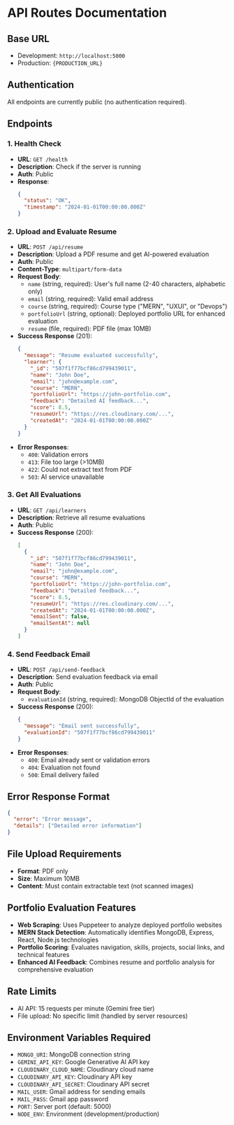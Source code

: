 # API Routes Documentation

## Base URL

- Development: `http://localhost:5000`
- Production: `{PRODUCTION_URL}`

## Authentication

All endpoints are currently public (no authentication required).

## Endpoints

### 1. Health Check

- **URL**: `GET /health`
- **Description**: Check if the server is running
- **Auth**: Public
- **Response**:
  ```json
  {
    "status": "OK",
    "timestamp": "2024-01-01T00:00:00.000Z"
  }
  ```

### 2. Upload and Evaluate Resume

- **URL**: `POST /api/resume`
- **Description**: Upload a PDF resume and get AI-powered evaluation
- **Auth**: Public
- **Content-Type**: `multipart/form-data`
- **Request Body**:
  - `name` (string, required): User's full name (2-40 characters, alphabetic only)
  - `email` (string, required): Valid email address
  - `course` (string, required): Course type ("MERN", "UXUI", or "Devops")
  - `portfolioUrl` (string, optional): Deployed portfolio URL for enhanced evaluation
  - `resume` (file, required): PDF file (max 10MB)
- **Success Response** (201):
  ```json
  {
    "message": "Resume evaluated successfully",
    "learner": {
      "_id": "507f1f77bcf86cd799439011",
      "name": "John Doe",
      "email": "john@example.com",
      "course": "MERN",
      "portfolioUrl": "https://john-portfolio.com",
      "feedback": "Detailed AI feedback...",
      "score": 8.5,
      "resumeUrl": "https://res.cloudinary.com/...",
      "createdAt": "2024-01-01T00:00:00.000Z"
    }
  }
  ```
- **Error Responses**:
  - `400`: Validation errors
  - `413`: File too large (>10MB)
  - `422`: Could not extract text from PDF
  - `503`: AI service unavailable

### 3. Get All Evaluations

- **URL**: `GET /api/learners`
- **Description**: Retrieve all resume evaluations
- **Auth**: Public
- **Success Response** (200):
  ```json
  [
    {
      "_id": "507f1f77bcf86cd799439011",
      "name": "John Doe",
      "email": "john@example.com",
      "course": "MERN",
      "portfolioUrl": "https://john-portfolio.com",
      "feedback": "Detailed feedback...",
      "score": 8.5,
      "resumeUrl": "https://res.cloudinary.com/...",
      "createdAt": "2024-01-01T00:00:00.000Z",
      "emailSent": false,
      "emailSentAt": null
    }
  ]
  ```

### 4. Send Feedback Email

- **URL**: `POST /api/send-feedback`
- **Description**: Send evaluation feedback via email
- **Auth**: Public
- **Request Body**:
  - `evaluationId` (string, required): MongoDB ObjectId of the evaluation
- **Success Response** (200):
  ```json
  {
    "message": "Email sent successfully",
    "evaluationId": "507f1f77bcf86cd799439011"
  }
  ```
- **Error Responses**:
  - `400`: Email already sent or validation errors
  - `404`: Evaluation not found
  - `500`: Email delivery failed

## Error Response Format

```json
{
  "error": "Error message",
  "details": ["Detailed error information"]
}
```

## File Upload Requirements

- **Format**: PDF only
- **Size**: Maximum 10MB
- **Content**: Must contain extractable text (not scanned images)

## Portfolio Evaluation Features

- **Web Scraping**: Uses Puppeteer to analyze deployed portfolio websites
- **MERN Stack Detection**: Automatically identifies MongoDB, Express, React, Node.js technologies
- **Portfolio Scoring**: Evaluates navigation, skills, projects, social links, and technical features
- **Enhanced AI Feedback**: Combines resume and portfolio analysis for comprehensive evaluation

## Rate Limits

- AI API: 15 requests per minute (Gemini free tier)
- File upload: No specific limit (handled by server resources)

## Environment Variables Required

- `MONGO_URI`: MongoDB connection string
- `GEMINI_API_KEY`: Google Generative AI API key
- `CLOUDINARY_CLOUD_NAME`: Cloudinary cloud name
- `CLOUDINARY_API_KEY`: Cloudinary API key
- `CLOUDINARY_API_SECRET`: Cloudinary API secret
- `MAIL_USER`: Gmail address for sending emails
- `MAIL_PASS`: Gmail app password
- `PORT`: Server port (default: 5000)
- `NODE_ENV`: Environment (development/production)
